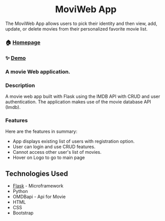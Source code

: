 <h1 align="center">MoviWeb App</h1>
<p>The MoviWeb App allows users to pick their identity and then view, add, update, or delete movies from their personalized favorite movie list.</p>

### 🏠 [Homepage](https://github.com/nagrapoonam/moviweb_app)

### ✨ [Demo](http://devpy.pythonanywhere.com/)

###  A movie Web  application.

### Description
A movie web app built with Flask using the IMDB API with CRUD and user authentication. The application makes use of the movie database API (Imdb).

### Features
Here are the features in summary:
* App displays existing list of users with registration option.
* User can login and use CRUD features.
* Cannot access other user's list of movies.
* Hover on Logo to go to main page

## Technologies Used

* [Flask]() - Microframework
* Python 
* OMDBapi - Api for Movie
* HTML  
* CSS
* Bootstrap 







